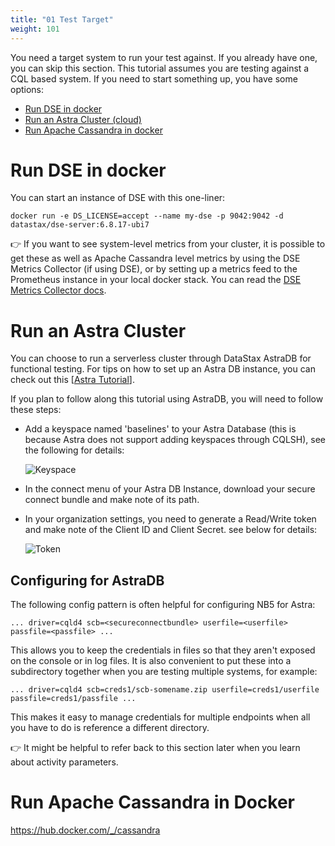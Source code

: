 ```yaml
---
title: "01 Test Target"
weight: 101
---
```


You need a target system to run your test against. If you already have one, you can skip this 
section. This tutorial assumes you are testing against a CQL based system. If you need to start 
something up, you have some options:

- [Run DSE in docker](#run-dse-in-docker)
- [Run an Astra Cluster (cloud)](#run-an-astra-cluster)
- [Run Apache Cassandra in docker](#run-apache-cassandra-in-docker)

# Run DSE in docker

You can start an instance of DSE with this one-liner:

    docker run -e DS_LICENSE=accept --name my-dse -p 9042:9042 -d datastax/dse-server:6.8.17-ubi7

👉 If you want to see system-level metrics from your cluster, it is possible to get these as
well as Apache Cassandra level metrics by using the DSE Metrics Collector (if using DSE), or
by setting up a metrics feed to the Prometheus instance in your local docker stack. You can
read the
[DSE Metrics Collector docs](https://docs.datastax.com/en/monitoring/doc/monitoring/metricsCollector/mcExportMetricsDocker.html).

# Run an Astra Cluster

You can choose to run a serverless cluster through DataStax AstraDB for functional 
testing. For tips on how to set up an Astra DB instance, you can check out this 
[[Astra Tutorial](https://github.com/datastaxdevs/workshop-intro-to-cassandra#2-create-a-table)].

If you plan to follow along this tutorial using AstraDB, you will need to follow these steps:
- Add a keyspace named 'baselines' to your Astra Database (this is because Astra does not 
  support adding keyspaces through CQLSH), see the following for details:

  ![Keyspace](../keyspace.png)

- In the connect menu of your Astra DB Instance, download your secure connect bundle and make note of its path.

- In your organization settings, you need to generate a Read/Write token and make note of the Client ID and Client Secret.
  see below for details:

  ![Token](../token.png)

## Configuring for AstraDB

The following config pattern is often helpful for configuring NB5 for Astra:

```
... driver=cqld4 scb=<secureconnectbundle> userfile=<userfile> passfile=<passfile> ...
```

This allows you to keep the credentials in files so that they aren't exposed on the console or 
in log files. It is also convenient to put these into a subdirectory together when you are 
testing multiple systems, for example:

```
... driver=cqld4 scb=creds1/scb-somename.zip userfile=creds1/userfile passfile=creds1/passfile ...
```

This makes it easy to manage credentials for multiple endpoints when all you have to do is 
reference a different directory.

👉 It might be helpful to refer back to this section later when you learn about activity parameters.

# Run Apache Cassandra in Docker

https://hub.docker.com/_/cassandra
